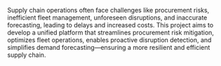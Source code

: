 Supply chain operations often face challenges like procurement risks, inefficient fleet management, unforeseen disruptions, and inaccurate forecasting, leading to delays and increased costs. 
This project aims to develop a unified platform that streamlines procurement risk mitigation, optimizes fleet operations, enables proactive disruption detection, and simplifies demand forecasting—ensuring a more resilient and efficient supply chain.
